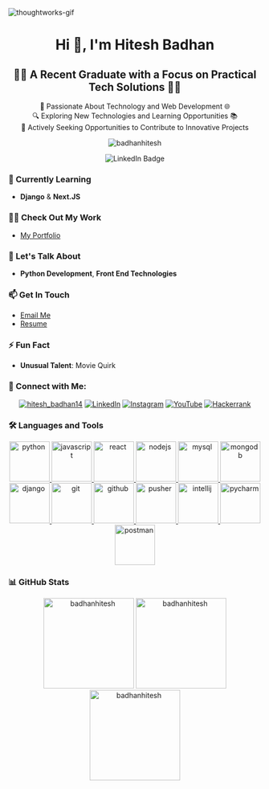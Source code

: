![thoughtworks-gif](https://imarticus.org/blog/wp-content/uploads/2021/12/gew.gif)

<h1 align="center">Hi 👋, I'm Hitesh Badhan</h1>
<div align="center">
    <h2>🧑‍💻 A Recent Graduate with a Focus on Practical Tech Solutions 🧑‍💻</h2>
    <p>🔧 Passionate About Technology and Web Development 🌐<br>🔍 Exploring New Technologies and Learning Opportunities 📚<br>🚀 Actively Seeking Opportunities to Contribute to Innovative Projects</p>
</div>



<p align="center"> <img src="https://komarev.com/ghpvc/?username=badhanhitesh&label=Profile%20views&color=0e75b6&style=flat" alt="badhanhitesh" /> </p>

<p align="center">
  <a href="https://www.linkedin.com/in/hb102" target="_blank" style="text-decoration:none;">
    <img src="https://img.shields.io/badge/Connect%20with%20me%20on-LinkedIn-blue?style=for-the-badge&logo=linkedin" alt="LinkedIn Badge"/>
  </a>
</p>



### 🌱 Currently Learning
- **Django** & **Next.JS**

### 👨‍💻 Check Out My Work
- [My Portfolio](https://badhanhitesh.github.io/-Portfolio/)

### 💬 Let's Talk About
- **Python Development**, **Front End Technologies**

### 📫 Get In Touch
- [Email Me](mailto:badhanhitesh14@gmail.com)
- [Resume](https://drive.google.com/file/d/1NLQVsX1BKlwGmMAW_vGuJIR_XEbquIeN/view?usp=sharing)

### ⚡ Fun Fact
- **Unusual Talent**: Movie Quirk

### 🤝 Connect with Me:
<p align="center">
  <a href="https://twitter.com/hitesh_badhan14" target="blank"><img src="https://img.shields.io/twitter/follow/hitesh_badhan14?logo=twitter&style=plastic" alt="hitesh_badhan14" /></a>
  <a href="https://www.linkedin.com/in/hitesh-badhan-49a358220" target="blank"><img src="https://img.shields.io/badge/LinkedIn-Hitesh%20Badhan-blue?style=plastic&logo=linkedin" alt="LinkedIn" /></a>
  <a href="https://instagram.com/hiteshbadhan_1111/" target="blank"><img src="https://img.shields.io/badge/Instagram-hiteshbadhan_1111-orange?style=plastic&logo=instagram" alt="Instagram" /></a>
  <a href="https://www.youtube.com/c/hitesh14" target="blank"><img src="https://img.shields.io/badge/YouTube-hitesh14-red?style=plastic&logo=youtube" alt="YouTube" /></a>
  <a href="https://www.hackerrank.com/@badhanhitesh14" target="blank"><img src="https://img.shields.io/badge/Hackerrank-badhanhitesh14-brightgreen?style=plastic&logo=hackerrank" alt="Hackerrank" /></a>
</p>

### 🛠️ Languages and Tools
<p align="center">
  <a href="https://www.python.org" target="_blank" rel="noreferrer"> <img src="https://img.shields.io/badge/Python-3776AB?style=plastic&logo=python&logoColor=white" alt="python" width="80"/> </a> 
  <a href="https://developer.mozilla.org/en-US/docs/Web/JavaScript" target="_blank" rel="noreferrer"> <img src="https://img.shields.io/badge/JavaScript-F7DF1E?style=plastic&logo=javascript&logoColor=black" alt="javascript" width="80"/> </a>
  <a href="https://reactjs.org/" target="_blank" rel="noreferrer"> <img src="https://img.shields.io/badge/React-61DAFB?style=plastic&logo=react&logoColor=black" alt="react" width="80"/> </a>
  <a href="https://nodejs.org" target="_blank" rel="noreferrer"> <img src="https://img.shields.io/badge/Node.js-339933?style=plastic&logo=node.js&logoColor=white" alt="nodejs" width="80"/> </a>
  <a href="https://www.mysql.com/" target="_blank" rel="noreferrer"> <img src="https://img.shields.io/badge/MySQL-00758F?style=plastic&logo=mysql&logoColor=white" alt="mysql" width="80"/> </a>
  <a href="https://www.mongodb.com/" target="_blank" rel="noreferrer"> <img src="https://img.shields.io/badge/MongoDB-47A248?style=plastic&logo=mongodb&logoColor=white" alt="mongodb" width="80"/> </a>
  <a href="https://www.djangoproject.com/" target="_blank" rel="noreferrer"> <img src="https://img.shields.io/badge/Django-092E20?style=plastic&logo=django&logoColor=white" alt="django" width="80"/> </a>
  <a href="https://www.git-scm.com/" target="_blank" rel="noreferrer"> <img src="https://img.shields.io/badge/Git-F05032?style=plastic&logo=git&logoColor=white" alt="git" width="80"/> </a>
  <a href="https://github.com/" target="_blank" rel="noreferrer"> <img src="https://img.shields.io/badge/GitHub-181717?style=plastic&logo=github&logoColor=white" alt="github" width="80"/> </a>
  <a href="https://pusher.com/" target="_blank" rel="noreferrer"> <img src="https://img.shields.io/badge/Pusher-6CC5FF?style=plastic&logo=pusher&logoColor=black" alt="pusher" width="80"/> </a>
  <a href="https://www.jetbrains.com/idea/" target="_blank" rel="noreferrer"> <img src="https://img.shields.io/badge/IntelliJ%20IDEA-000000?style=plastic&logo=intellijidea&logoColor=white" alt="intellij" width="80"/> </a>
  <a href="https://www.jetbrains.com/pycharm/" target="_blank" rel="noreferrer"> <img src="https://img.shields.io/badge/PyCharm-000000?style=plastic&logo=pycharm&logoColor=white" alt="pycharm" width="80"/> </a>
  <a href="https://www.postman.com/" target="_blank" rel="noreferrer"> <img src="https://img.shields.io/badge/Postman-FF6C37?style=plastic&logo=postman&logoColor=white" alt="postman" width="80"/> </a>
</p>

### 📊 GitHub Stats
<div align="center">
  <img height="180em" src="https://github-readme-stats.vercel.app/api/top-langs?username=badhanhitesh&show_icons=true&locale=en&layout=compact&theme=radical" alt="badhanhitesh" />
  <img height="180em" src="https://github-readme-stats.vercel.app/api?username=badhanhitesh&show_icons=true&locale=en&theme=radical" alt="badhanhitesh" />
  <img height="180em" src="https://github-readme-streak-stats.herokuapp.com/?user=badhanhitesh&theme=radical" alt="badhanhitesh" />
</div>
